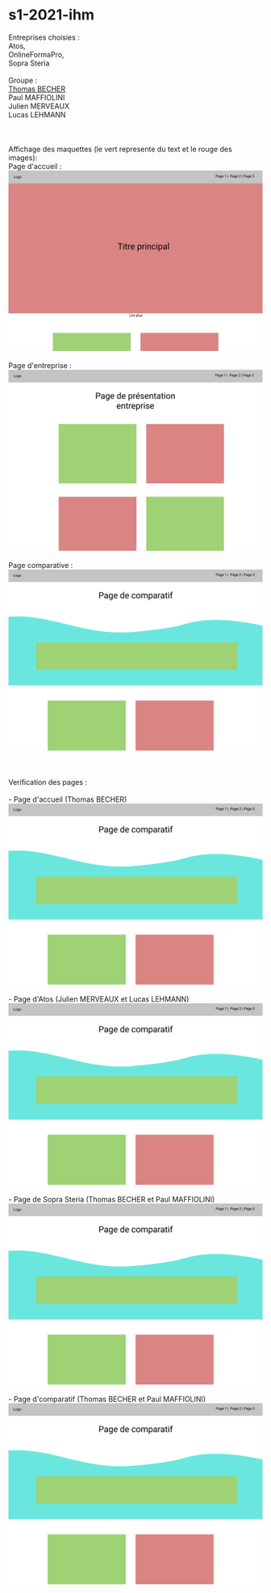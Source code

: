 # s1-2021-ihm
Entreprises choisies : <br>
Atos, <br>
OnlineFormaPro,<br>
Sopra Steria<br><br>
Groupe :<br>
    [Thomas BECHER](mailto:thomas.becher@edu.univ-fconte.fr?subject=[SAE_S1.06-A2])<br>
    Paul MAFFIOLINI<br>
    Julien MERVEAUX<br>
    Lucas LEHMANN<br><br>
    <br><br>Affichage des maquettes (le vert represente du text et le rouge des images):
    <br>
    Page d'accueil : <br>
    ![Accueil](https://github.com/sae2021a2BECHER/s1-2021-ihm/blob/main/images/pagehome.png)<br><br>
    Page d'entreprise : <br>
    ![Page d'entreprise](https://github.com/sae2021a2BECHER/s1-2021-ihm/blob/main/images/pageentreprise.png)<br><br>
    Page comparative : <br>
    ![Page comparative](https://github.com/sae2021a2BECHER/s1-2021-ihm/blob/main/images/pagecomparatif.png)<br><br>
    <br><br>
    Verification des pages :
    <br><br>
    - Page d'accueil (Thomas BECHER)
    ![Page comparative](https://github.com/sae2021a2BECHER/s1-2021-ihm/blob/main/images/pagecomparatif.png)<br><br>
    - Page d'Atos (Julien MERVEAUX et Lucas LEHMANN)
    ![Page comparative](https://github.com/sae2021a2BECHER/s1-2021-ihm/blob/main/images/pagecomparatif.png)<br><br>
    - Page de Sopra Steria (Thomas BECHER et Paul MAFFIOLINI)
    ![Page comparative](https://github.com/sae2021a2BECHER/s1-2021-ihm/blob/main/images/pagecomparatif.png)<br><br>
    - Page d'comparatif (Thomas BECHER et Paul MAFFIOLINI)
    ![Page comparative](https://github.com/sae2021a2BECHER/s1-2021-ihm/blob/main/images/pagecomparatif.png)<br><br>
